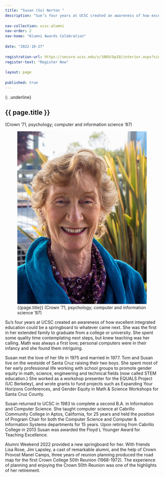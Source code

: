 ```yaml
---
title: "Susan (Su) Nerton "
description: "Sue’s four years at UCSC created an awareness of how excellent integrated education could be a springboard to whatever came next. She was the first in her extended family to graduate from a college or university. She spent some quality time contemplating next steps, but knew teaching was her calling. Math was always a first love; personal computers were in their infancy and she found them intriguing."

nav-collection: ucsc-alumni
nav-order: 2
nav-home: "Alumni Awards Celebration"

date: "2022-10-27"

registration-url: https://secure.ucsc.edu/s/1069/bp18/interior.aspx?sid=1069&gid=1001&pgid=4264&cid=9188
register-text: "Register Now"

layout: page

published: true
---
```


{: .underline}
## {{ page.title }} 
(Crown ’71, psychology; computer and information science ’87)

<figure class="img-right-50">
    <img src="images/susan-norten.jpg" alt="Susan (Su) Nerton">
    <figcaption>
        <div class="caption-title">{{page.title}} (Crown ’71, psychology; computer and information science ’87)</div>
    </figcaption>
</figure>


Su’s four years at UCSC created an awareness of how excellent integrated education could be a springboard to whatever came next. She was the first in her extended family to graduate from a college or university. She spent some quality time contemplating next steps, but knew teaching was her calling. Math was always a first love; personal computers were in their infancy and she found them intriguing.

Susan met the love of her life in 1975 and married in 1977. Tom and Susan live on the westside of Santa Cruz raising their two boys. She spent most of her early professional life working with school groups to promote gender equity in math, science, engineering and technical fields (now called STEM education.) She worked as a workshop presenter for the EQUALS Project (UC Berkeley), and wrote grants to fund projects such as Expanding Your Horizons Conferences, and Gender Equity in Math & Science Workshops for Santa Cruz County.

Susan returned to UCSC in 1983 to complete a second B.A. in Information and Computer Science. She taught computer science at Cabrillo Community College in Aptos, California, for 25 years and held the position of Program Chair for both the Computer Science and Computer & Information Systems departments for 15 years. Upon retiring from Cabrillo College in 2013 Susan was awarded the Floyd L Younger Award for Teaching Excellence.

Alumni Weekend 2022 provided a new springboard for her. With friends Lisa Rose, Jim Lapsley, a cast of remarkable alumni, and the help of Crown Provost Manel Camps, three years of reunion planning produced the road map for the first Crown College 50th Reunion (1968-1972). The experience of planning and enjoying the Crown 50th Reunion was one of the highlights of her retirement.
